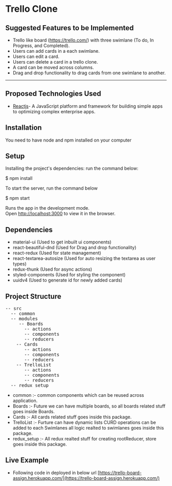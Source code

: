 # Trello Clone

## Suggested Features to be Implemented

- Trello like board (https://trello.com/) with three swimlane (To do, In Progress, and Completed).
- Users can add cards in a each swimlane.
- Users can edit a card.
- Users can delete a card in a trello clone.
- A card can be moved across columns.
- Drag and drop functionality to drag cards from one swimlane to another.

---

## Proposed Technologies Used

- [Reactjs](https://reactjs.org/)- A JavaScript platform and framework for building simple apps to optimizing complex enterprise apps.

## Installation

You need to have node and npm installed on your computer

## Setup

Installing the project's dependencies:
run the command below:

\$ npm install

To start the server, run the command below

\$ npm start

Runs the app in the development mode.<br />
Open [http://localhost:3000](http://localhost:3000) to view it in the browser.

## Dependencies

- material-ui (Used to get inbuilt ui components)
- react-beautiful-dnd (Used for Drag and drop functionality)
- react-redux (Used for state management)
- react-textarea-autosize (Used for auto resizing the textarea as user types)
- redux-thunk (Used for async actions)
- styled-components (Used for styling the component)
- uuidv4 (Used to generate id for newly added cards)

## Project Structure
<PRE>
-- src
  -- common  
  -- modules
     -- Boards
       -- actions
       -- components
       -- reducers  
    -- Cards
       -- actions
       -- components
       -- reducers
    -- TrelloList
       -- actions
       -- components
       -- reducers
  -- redux_setup
</PRE>
- common :- common components which can be reused across application.
- Boards :- Future we can have multiple boards, so all boards related stuff goes inside Boards.
- Cards :- All cards related stuff goes inside this package.
- TrelloList :- Furture can have dynamic lists CURD operations can be added to each Swimlanes all logic realted to swimlanes goes inside this package.
- redux_setup :- All redux realted stuff for creating rootReducer, store goes inside this package.

## Live Example

  - Following code in deployed in below url [https://trello-board-assign.herokuapp.com/](https://trello-board-assign.herokuapp.com/)
